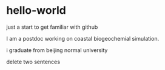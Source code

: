 # hello-world
just a start to get familiar with github

I am a postdoc working on coastal biogeochemial simulation.

i graduate from beijing normal university

delete two sentences
